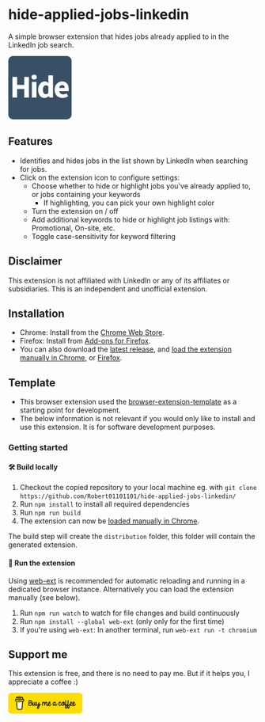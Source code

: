 # hide-applied-jobs-linkedin

[link-rgh]: https://github.com/sindresorhus/refined-github
[link-ngh]: https://github.com/sindresorhus/notifier-for-github
[link-hfog]: https://github.com/sindresorhus/hide-files-on-github
[link-tsconfig]: https://github.com/sindresorhus/tsconfig
[link-cws-keys]: https://github.com/fregante/chrome-webstore-upload-keys
[link-amo-keys]: https://addons.mozilla.org/en-US/developers/addon/api/key

A simple browser extension that hides jobs already applied to in the LinkedIn job search.

![Icon](source/icon.png)

## Features

- Identifies and hides jobs in the list shown by LinkedIn when searching for jobs.
- Click on the extension icon to configure settings:
  - Choose whether to hide or highlight jobs you've already applied to, or jobs containing your keywords
    - If highlighting, you can pick your own highlight color
  - Turn the extension on / off
  - Add additional keywords to hide or highlight job listings with: Promotional, On-site, etc.
  - Toggle case-sensitivity for keyword filtering

## Disclaimer

This extension is not affiliated with LinkedIn or any of its affiliates or subsidiaries. This is an independent and unofficial extension.

## Installation

- Chrome: Install from the [Chrome Web Store](https://chromewebstore.google.com/detail/hide-applied-jobs-linkedi/jkoegkdeggghnoenfgjoklfkmihkighf).
- Firefox: Install from [Add-ons for Firefox](https://addons.mozilla.org/en-CA/firefox/addon/hide-applied-jobs-linkedin/).
- You can also download the [latest release](https://github.com/Robert01101101/hide-applied-jobs-linkedin/releases), and [load the extension manually in Chrome](https://www.smashingmagazine.com/2017/04/browser-extension-edge-chrome-firefox-opera-brave-vivaldi/#google-chrome-opera-vivaldi), or [Firefox](https://developer.mozilla.org/en-US/docs/Mozilla/Add-ons/WebExtensions/Your_first_WebExtension#installing).

## Template

- This browser extension used the [browser-extension-template](https://github.com/fregante/browser-extension-template) as a starting point for development.
- The below information is not relevant if you would only like to install and use this extension. It is for software development purposes.

### Getting started

#### 🛠 Build locally

1. Checkout the copied repository to your local machine eg. with `git clone https://github.com/Robert01101101/hide-applied-jobs-linkedin/`
1. Run `npm install` to install all required dependencies
1. Run `npm run build`
1. The extension can now be [loaded manually in Chrome](https://www.smashingmagazine.com/2017/04/browser-extension-edge-chrome-firefox-opera-brave-vivaldi/#google-chrome-opera-vivaldi).

The build step will create the `distribution` folder, this folder will contain the generated extension.

#### 🏃 Run the extension

Using [web-ext](https://extensionworkshop.com/documentation/develop/getting-started-with-web-ext/) is recommended for automatic reloading and running in a dedicated browser instance. Alternatively you can load the extension manually (see below).

1. Run `npm run watch` to watch for file changes and build continuously
1. Run `npm install --global web-ext` (only only for the first time)
1. If you're using `web-ext`: In another terminal, run `web-ext run -t chromium`

## Support me

This extension is free, and there is no need to pay me. But if it helps you, I appreciate a coffee :)

<a href="https://www.buymeacoffee.com/rmichels">
    <img src="media/bmc-button.png" style="width: 150px; height: auto;" alt="Buy Me A Coffee">
</a>
